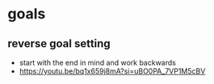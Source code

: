 # goals


## reverse goal setting
- start with the end in mind and work backwards 
- https://youtu.be/bq1x659j8mA?si=uBO0PA_7VP1M5cBV
